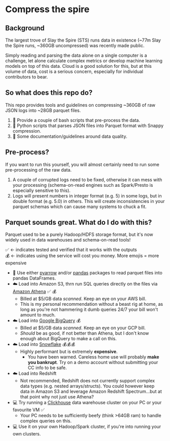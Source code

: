 # Compress the spire

## Background

The largest trove of Slay the Spire (STS) runs data in existence (~77m Slay the Spire runs, ~360GB uncompressed) was recently made public.

Simply reading and parsing the data alone on a single computer is a challenge, let alone calculate complex metrics or develop machine learning models on top of this data. Cloud is a good solution for this, but at this volume of data, cost is a serious concern, especially for individual contributors to bear.

## So what does this repo do?

This repo provides tools and guidelines on compressing ~360GB of raw JSON logs into ~28GB parquet files.

1. :shell: Provide a couple of bash scripts that pre-process the data.
2. :snake: Python scripts that parses JSON files into Parquet format with Snappy compression.
3. :page_facing_up: Some documentation/guidelines around data quality.

## Pre-process?

If you want to run this yourself, you will almost certainly need to run some pre-processing of the raw data.

1. A couple of corrupted logs need to be fixed, otherwise it can mess with your processing (schema-on-read engines such as Spark/Presto is especially sensitive to this).
2. Logs will present numbers in integer format (e.g. 5) in some logs, but in double format (e.g. 5.0) in others. This will create inconsistencies in your parquet schemas which can cause many systems to chuck a fit. 

## Parquet sounds great. What do I do with this?

Parquet used to be a purely Hadoop/HDFS storage format, but it's now widely used in data warehouses and schema-on-read tools!

:white_check_mark: <- indicates tested and verified that it works with the outputs  
:moneybag: <- indicates using the service will cost you money. More emojis = more expensive

- :snake: Use either [pyarrow](https://arrow.apache.org/docs/python/) and/or [pandas](https://pandas.pydata.org/) packages to read parquet files into pandas DataFrames.
- :cloud: Load into Amazon S3, thrn run SQL queries directly on the files via [Amazon Athena](https://aws.amazon.com/athena/) :white_check_mark: :moneybag:
    - Billed at $5/GB data *scanned*. Keep an eye on your AWS bill.
    - This is my personal recommendation without a beast rig at home, as long as you're not hammering it dumb queries 24/7 your bill won't amount to much. 
- :cloud: Load into [Google BigQuery](https://cloud.google.com/bigquery) :moneybag:
    - Billed at $5/GB data *scanned*. Keep an eye on your GCP bill.
    - *Should* be as good, if not better than Athena, but I don't know enough about BigQuery to make a call on this.
- :cloud: Load into [Snowflake](https://www.snowflake.com/) :moneybag::moneybag::moneybag:
    - Highly performant but is extremely **expensive**. 
        - You have been warned. Careless home use will probably **make you bankrupt**. Try on a demo account without submitting your CC info to be safe.
- :cloud: Load into Redshift
    - Not recommended, Redshift does not currently support complex data types (e.g. nested arrays/structs). You could however keep data in Amazon S3 and leverage Amazon Redshift Spectrum...but at that point why not just use Athena?
- :computer: Try running a [Clickhouse](https://clickhouse.tech/) data warehouse cluster on your PC or your favourite VM :white_check_mark:
    - Your PC needs to be sufficiently beefy (think >64GB ram) to handle complex queries on this.
- :computer: Use it on your own Hadoop/Spark cluster, if you're into running your own clusters.